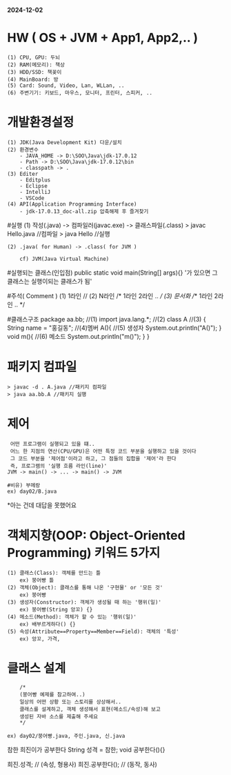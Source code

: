 **2024-12-02**
# HW ( OS + JVM + App1, App2,.. )
	(1) CPU, GPU: 두뇌 
	(2) RAM(메모리): 책상 
	(3) HDD/SSD: 책꽂이
	(4) MainBoard: 방 
	(5) Card: Sound, Video, Lan, WLLan, .. 
	(6) 주변기기: 키보드, 마우스, 모니터, 프린터, 스피커, .. 

# 개발환경설정  
	(1) JDK(Java Development Kit) 다운/설치
	(2) 환경변수 
		- JAVA_HOME -> D:\SOO\Java\jdk-17.0.12
		- Path -> D:\SOO\Java\jdk-17.0.12\bin
		- classpath -> .
	(3) Editer
		- Editplus
		- Eclipse
		- IntelliJ
		- VSCode 
	(4) API(Application Programming Interface)
		- jdk-17.0.13_doc-all.zip 압축해제 후 즐겨찾기

#실행 
	(1) 작성(.java) -> 컴파일러(javac.exe) -> 클래스파일(.class)
		> javac Hello.java //컴파일
		> java Hello //실행

	(2) .java( for Human) -> .class( for JVM )

	    cf) JVM(Java Virtual Machine)

#실행되는 클래스(인입점)
	public static void main(String[] args){}
	'가 있으면 그 클래스는 실행이되는 클래스가 됨'

#주석( Comment )
	(1) 1라인 //
	(2) N라인 
		/*
		   1라인
		   2라인
		   .. 
		*/
	(3) 문서화 
		/**
		   1라인
		   2라인
		   .. 
		*/

#클래스구조 
	package aa.bb; //(1)
	import java.lang.*; //(2) 
	class A //(3)
	{
		String name = "홍길동"; //(4)멤버
		A(){ //(5) 생성자 
			System.out.println("A()");
		}
		void m(){ //(6) 메소드 
			System.out.println("m()");
		}
	}
	
# 패키지 컴파일 
	> javac -d . A.java //패키지 컴파일
	> java aa.bb.A //패키지 실행
	

# 제어
	 어떤 프로그램이 실행되고 있을 떄..
	 어느 한 지점의 연산(CPU/GPU)은 어떤 특정 코드 부분을 실행하고 있을 것이다
	 그 코드 부분을 '제어점'이라고 하고, 그 점들의 집합을 '제어'라 한다
	 즉, 프로그램의 '실행 흐름 라인(line)'
	JVM -> main() -> ... -> main() -> JVM

	#비유) 부메랑
	ex) day02/B.java


*아는 건데 대답을 못했어요



# 객체지향(OOP: Object-Oriented Programming) 키워드 5가지
	(1) 클래스(Class): 객체를 만드는 틀 
		ex) 붕어빵 틀
	(2) 객체(Object): 클래스를 통해 나온 '구현물' or '모든 것' 
		ex) 붕어빵
	(3) 생성자(Constructor): 객체가 생성될 때 하는 '행위(일)'
		ex) 붕어빵(String 앙꼬) {}
	(4) 메소드(Method): 객체가 할 수 있는 '행위(일)'
		ex) 배부르게하다() {}
	(5) 속성(Attribute==Property==Member==Field): 객체의 '특성'
		ex) 앙꼬, 가격, 


# 클래스 설계
	
```
	/*
	(붕어빵 예제를 참고하여..)
	일상의 어떤 상황 또는 스토리를 상상해서..
	클래스를 설계하고, 객체 생성해서 표현(메소드/속성)해 보고
	생성된 자바 소스를 제출해 주세요
	*/
```
	ex) day02/붕어빵.java, 주인.java, 신.java










참한 희진이가 공부한다
String 성격 = 참한;
void 공부한다(){}

희진.성격; // (속성, 형용사)
희진.공부한다(); // (동작, 동사)



